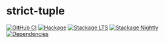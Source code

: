 # strict-tuple

[![GitHub CI](https://github.com/mitchellwrosen/strict-tuple/workflows/Haskell-CI/badge.svg)](https://github.com/mitchellwrosen/strict-tuple/actions)
[![Hackage](https://img.shields.io/hackage/v/strict-tuple.svg)](https://hackage.haskell.org/package/strict-tuple)
[![Stackage LTS](https://stackage.org/package/strict-tuple/badge/lts)](https://www.stackage.org/lts/package/strict-tuple)
[![Stackage Nightly](https://stackage.org/package/strict-tuple/badge/nightly)](https://www.stackage.org/nightly/package/strict-tuple)
[![Dependencies](https://img.shields.io/hackage-deps/v/strict-tuple)](https://packdeps.haskellers.com/reverse/strict-tuple)
